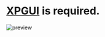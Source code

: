 # [XPGUI](https://github.com/cresterienvogel/XPGUI) is required.

![preview](https://i.imgur.com/f3tWPo1.png)
